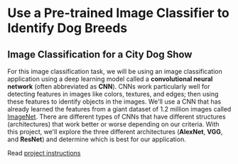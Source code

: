 # Use a Pre-trained Image Classifier to Identify Dog Breeds

## Image Classification for a City Dog Show

For this image classification task, we will be using an image classification application using a deep learning model called a **convolutional neural network** (often abbreviated as **CNN**). CNNs work particularly well for detecting features in images like colors, textures, and edges; then using these features to identify objects in the images. We'll use a CNN that has already learned the features from a giant dataset of 1.2 million images called [ImageNet](https://image-net.org/). There are different types of CNNs that have different structures (architectures) that work better or worse depending on our criteria. With this project, we'll explore the three different architectures (**AlexNet**, **VGG**, and **ResNet**) and determine which is best for our application.

Read [project instructions](https://github.com/Jonikulov/ai-programming-python/blob/main/project-1-use-pre-trained-image-classifier/project_instructions.md)